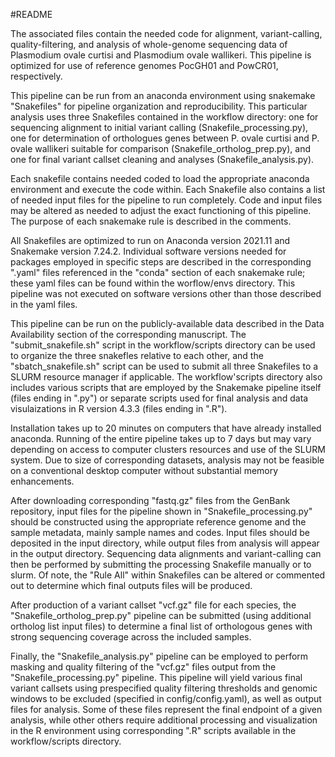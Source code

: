 #README

The associated files contain the needed code for alignment, variant-calling, quality-filtering, and analysis of whole-genome sequencing data
of Plasmodium ovale curtisi and Plasmodium ovale wallikeri. This pipeline is optimized for use of reference genomes PocGH01 and PowCR01, respectively.

This pipeline can be run from an anaconda environment using snakemake "Snakefiles" for pipeline organization and reproducibility. This particular analysis uses three
Snakefiles contained in the workflow directory: one for sequencing alignment to initial variant calling (Snakefile_processing.py), one for determination of orthologues genes between 
P. ovale curtisi and P. ovale wallikeri suitable for comparison (Snakefile_ortholog_prep.py), and one for final variant callset cleaning and analyses (Snakefile_analysis.py).

Each snakefile contains needed coded to load the appropriate anaconda environment and execute the code within. Each Snakefile also contains a list of needed input files for 
the pipeline to run completely. Code and input files may be altered as needed to adjust the exact functioning of this pipeline. The purpose of each snakemake rule is described
in the comments.

All Snakefiles are optimized to run on Anaconda version 2021.11 and Snakemake version 7.24.2. Individual software versions needed for packages employed in specific steps are described in the corresponding ".yaml"
files referenced in the "conda" section of each snakemake rule; these yaml files can be found within the worflow/envs directory. This pipeline was not executed on software versions
other than those described in the yaml files.

This pipeline can be run on the publicly-available data described in the Data Availability section of the corresponding manuscript. The "submit_snakefile.sh" script in the workflow/scripts
directory can be used to organize the three snakefles relative to each other, and the "sbatch_snakefile.sh" script can be used to submit all three Snakefiles to a SLURM resource manager
if applicable. The workflow'scripts directory also includes various scripts that are employed by the Snakemake pipeline itself (files ending in ".py") or separate scripts used for final
analysis and data visulaizations in R version 4.3.3 (files ending in ".R"). 

Installation takes up to 20 minutes on computers that have already installed anaconda. Running of the entire pipeline takes up to 7 days but may vary depending on access to computer clusters resources and use of
the SLURM system. Due to size of corresponding datasets, analysis may not be feasible on a conventional desktop computer without substantial memory enhancements.

After downloading corresponding "fastq.gz" files from the GenBank repository, input files for the pipeline shown in "Snakefile_processing.py" should be constructed using the appropriate reference genome and the
sample metadata, mainly sample names and codes. Input files should be deposited in the input directory, while output files from analysis will appear in the output directory. Sequencing data alignments and 
variant-calling can then be performed by submitting the processing Snakefile manually or to slurm. Of note, the "Rule All" within Snakefiles
can be altered or commented out to determine which final outputs files will be produced.

After production of a variant callset "vcf.gz" file for each species, the "Snakefile_ortholog_prep.py" pipeline can be submitted (using additional ortholog list input files) to determine a final list of orthologous 
genes with strong sequencing coverage across the included samples.

Finally, the "Snakefile_analysis.py" pipeline can be employed to perform masking and quality filtering of the "vcf.gz" files output from the "Snakefile_processing.py" pipeline. This pipeline will yield various final
variant callsets using prespecified quality filtering thresholds and genomic windows to be excluded (specified in config/config.yaml), as well as output files for analysis. Some of these files represent the final endpoint of a given analysis, while other 
others require additional processing and visualization in the R environment using corresponding ".R" scripts available in the workflow/scripts directory.
